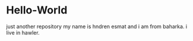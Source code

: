 # Hello-World
just another repository
my name is hndren esmat and  i am from baharka. i live in hawler.
